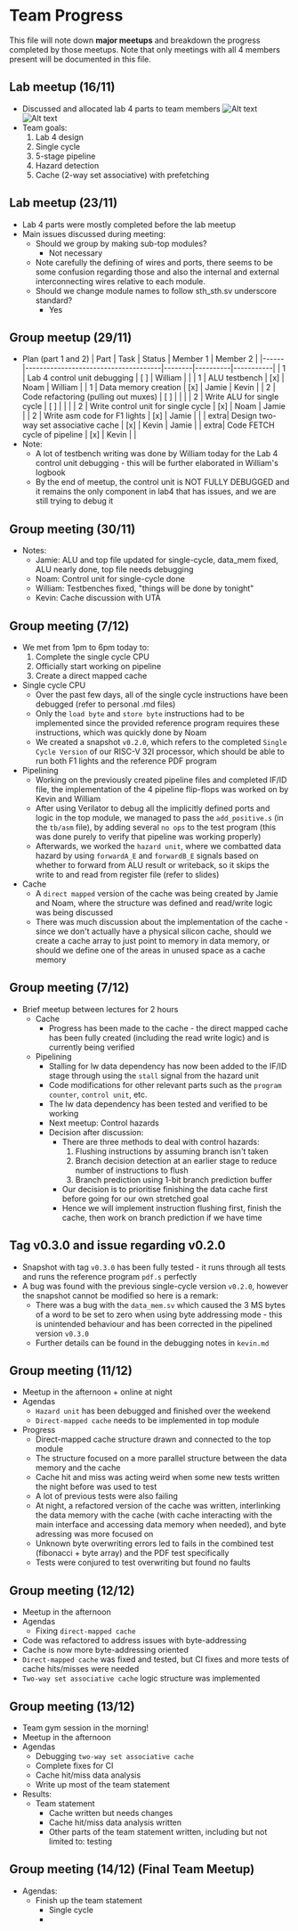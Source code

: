 # Team Progress

This file will note down **major meetups** and breakdown the progress completed by those meetups. Note that only meetings with all 4 members present will be documented in this file.

## Lab meetup (16/11)
  - Discussed and allocated lab 4 parts to team members
    ![Alt text](../images/lab4_design.png)
    ![Alt text](../images/lab4_allocation.png)
  - Team goals:
    1. Lab 4 design
    2. Single cycle
    3. 5-stage pipeline
    4. Hazard detection
    5. Cache (2-way set associative) with prefetching

## Lab meetup (23/11)
  - Lab 4 parts were mostly completed before the lab meetup
  - Main issues discussed during meeting:
    - Should we group by making sub-top modules?
      - Not necessary
    - Note carefully the defining of wires and ports, there seems to be some confusion regarding those and also the internal and external interconnecting wires relative to each module.
    - Should we change module names to follow sth_sth.sv underscore standard?
      - Yes

## Group meetup (29/11)
  - Plan (part 1 and 2)
    | Part | Task                                 | Status | Member 1 | Member 2  |
    |------|--------------------------------------|--------|----------|-----------|
    | 1    | Lab 4 control unit debugging         | [ ]    | William  |           |
    | 1    | ALU testbench                        | [x]    | Noam     | William   |
    | 1    | Data memory creation                 | [x]    | Jamie    | Kevin     |
    | 2    | Code refactoring (pulling out muxes) | [ ]    |          |           |
    | 2    | Write ALU for single cycle           | [ ]    |          |           |
    | 2    | Write control unit for single cycle  | [x]    | Noam     | Jamie     |
    | 2    | Write asm code for F1 lights         | [x]    | Jamie    |           |
    | extra| Design two-way set associative cache | [x]    | Kevin    | Jamie     |
    | extra| Code FETCH cycle of pipeline         | [x]    | Kevin    |           |
   - Note:
     - A lot of testbench writing was done by William today for the Lab 4 control unit debugging - this will be further elaborated in William's logbook
     - By the end of meetup, the control unit is NOT FULLY DEBUGGED and it remains the only component in lab4 that has issues, and we are still trying to debug it

## Group meeting (30/11)
  - Notes:
    - Jamie: ALU and top file updated for single-cycle, data_mem fixed, ALU nearly done, top file needs debugging
    - Noam: Control unit for single-cycle done
    - William: Testbenches fixed, "things will be done by tonight"
    - Kevin: Cache discussion with UTA

## Group meeting (7/12)
  - We met from 1pm to 6pm today to: 
    1. Complete the single cycle CPU
    2. Officially start working on pipeline
    3. Create a direct mapped cache
  - Single cycle CPU
    - Over the past few days, all of the single cycle instructions have been debugged (refer to personal .md files)
    - Only the `load byte` and `store byte` instructions had to be implemented since the provided reference program requires these instructions, which was quickly done by Noam
    - We created a snapshot `v0.2.0`, which refers to the completed `Single Cycle Version` of our RISC-V 32I processor, which should be able to run both F1 lights and the reference PDF program
  - Pipelining
    - Working on the previously created pipeline files and completed IF/ID file, the implementation of the 4 pipeline flip-flops was worked on by Kevin and William
    - After using Verilator to debug all the implicitly defined ports and logic in the top module, we managed to pass the `add_positive.s` (in the `tb/asm` file), by adding several `no ops` to the test program (this was done purely to verify that pipeline was working properly)
    - Afterwards, we worked the `hazard unit`, where we combatted data hazard by using `forwardA_E` and `forwardB_E` signals based on whether to forward from ALU result or writeback, so it skips the write to and read from register file (refer to slides)
  - Cache
    - A `direct mapped` version of the cache was being created by Jamie and Noam, where the structure was defined and read/write logic was being discussed
    - There was much discussion about the implementation of the cache - since we don't actually have a physical silicon cache, should we create a cache array to just point to memory in data memory, or should we define one of the areas in unused space as a cache memory

## Group meeting (7/12)
  - Brief meetup between lectures for 2 hours
    - Cache
      - Progress has been made to the cache - the direct mapped cache has been fully created (including the read write logic) and is currently being verified
    - Pipelining
      - Stalling for lw data dependency has now been added to the IF/ID stage through using the `stall` signal from the hazard unit
      - Code modifications for other relevant parts such as the `program counter`, `control unit`, etc.
      - The lw data dependency has been tested and verified to be working
      - Next meetup: Control hazards
      - Decision after discussion:
        - There are three methods to deal with control hazards:
          1. Flushing instructions by assuming branch isn't taken
          2. Branch decision detection at an earlier stage to reduce number of instructions to flush
          3. Branch prediction using 1-bit branch prediction buffer 
        - Our decision is to prioritise finishing the data cache first before going for our own stretched goal
        - Hence we will implement instruction flushing first, finish the cache, then work on branch prediction if we have time 

## Tag v0.3.0 and issue regarding v0.2.0
  - Snapshot with tag `v0.3.0` has been fully tested - it runs through all tests and runs the reference program `pdf.s` perfectly
  - A bug was found with the previous single-cycle version `v0.2.0`, however the snapshot cannot be modified so here is a remark:
    - There was a bug with the `data_mem.sv` which caused the 3 MS bytes of a word to be set to zero when using byte addressing mode - this is unintended behaviour and has been corrected in the pipelined version `v0.3.0`
    - Further details can be found in the debugging notes in `kevin.md`

## Group meeting (11/12)
  - Meetup in the afternoon + online at night
  - Agendas
    - `Hazard unit` has been debugged and finished over the weekend
    - `Direct-mapped cache` needs to be implemented in top module
  - Progress
    - Direct-mapped cache structure drawn and connected to the top module
    - The structure focused on a more parallel structure between the data memory and the cache
    - Cache hit and miss was acting weird when some new tests written the night before was used to test
    - A lot of previous tests were also failing
    - At night, a refactored version of the cache was written, interlinking the data memory with the cache (with cache interacting with the main interface and accessing data memory when needed), and byte adressing was more focused on
    - Unknown byte overwriting errors led to fails in the combined test (fibonacci + byte array) and the PDF test specifically
    - Tests were conjured to test overwriting but found no faults

## Group meeting (12/12)
  - Meetup in the afternoon
  - Agendas
    - Fixing `direct-mapped cache`
  - Code was refactored to address issues with byte-addressing
  - Cache is now more byte-addressing oriented
  - `Direct-mapped cache` was fixed and tested, but CI fixes and more tests of cache hits/misses were needed
  - `Two-way set associative cache` logic structure was implemented

## Group meeting (13/12)
  - Team gym session in the morning!
  - Meetup in the afternoon
  - Agendas
    - Debugging `two-way set associative cache`
    - Complete fixes for CI
    - Cache hit/miss data analysis
    - Write up most of the team statement
  - Results:
    - Team statement
      - Cache written but needs changes
      - Cache hit/miss data analysis written
      - Other parts of the team statement written, including but not limited to: testing

## Group meeting (14/12) (Final Team Meetup)
  - Agendas:
    - Finish up the team statement
      - Single cycle
      - 
